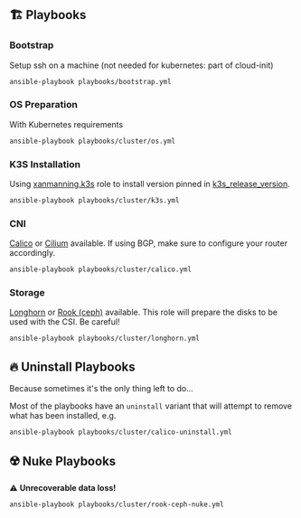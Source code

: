## :building_construction: Playbooks

### Bootstrap
Setup ssh on a machine (not needed for kubernetes: part of cloud-init)
```bash
ansible-playbook playbooks/bootstrap.yml
```

### OS Preparation
With Kubernetes requirements
```bash
ansible-playbook playbooks/cluster/os.yml
```

### K3S Installation
Using [xanmanning.k3s](https://galaxy.ansible.com/xanmanning/k3s) role
to install version pinned in [k3s_release_version](https://github.com/Diaoul/home-operations/blob/main/ansible/inventory/group_vars/all/k3s.yml#L5).
```bash
ansible-playbook playbooks/cluster/k3s.yml
```

### CNI
[Calico](https://www.projectcalico.org/) or [Cilium](https://cilium.io/)
available. If using BGP, make sure to configure your router accordingly.
```bash
ansible-playbook playbooks/cluster/calico.yml
```

### Storage
[Longhorn](https://longhorn.io/) or [Rook (ceph)](https://rook.io/)
available. This role will prepare the disks to be used with the CSI.
Be careful!
```bash
ansible-playbook playbooks/cluster/longhorn.yml
```

## :fire: Uninstall Playbooks
Because sometimes it's the only thing left to do...

Most of the playbooks have an `uninstall` variant that will attempt to
remove what has been installed, e.g.
```bash
ansible-playbook playbooks/cluster/calico-uninstall.yml
```

## :radioactive: Nuke Playbooks
:warning: **Unrecoverable data loss!**
```bash
ansible-playbook playbooks/cluster/rook-ceph-nuke.yml
```
